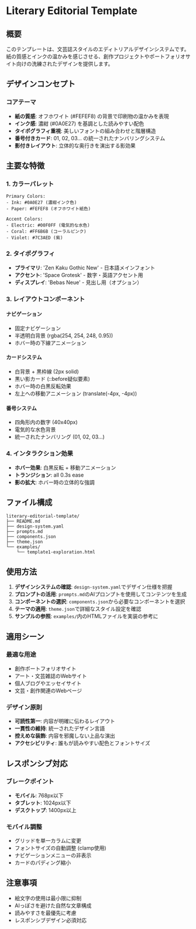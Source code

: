 # Literary Editorial Template

## 概要
このテンプレートは、文芸誌スタイルのエディトリアルデザインシステムです。紙の質感とインクの温かみを感じさせる、創作プロジェクトやポートフォリオサイト向けの洗練されたデザインを提供します。

## デザインコンセプト

### コアテーマ
- **紙の質感**: オフホワイト (#FEFEF8) の背景で印刷物の温かみを表現
- **インク感**: 濃紺 (#0A0E27) を基調とした読みやすい配色
- **タイポグラフィ重視**: 美しいフォントの組み合わせと階層構造
- **番号付きカード**: 01, 02, 03... の統一されたナンバリングシステム
- **影付きレイアウト**: 立体的な奥行きを演出する影効果

## 主要な特徴

### 1. カラーパレット
```
Primary Colors:
- Ink: #0A0E27 (濃紺インク色)
- Paper: #FEFEF8 (オフホワイト紙色)

Accent Colors:
- Electric: #00F0FF (電気的な水色)
- Coral: #FF6B6B (コーラルピンク)
- Violet: #7C3AED (紫)
```

### 2. タイポグラフィ
- **プライマリ**: 'Zen Kaku Gothic New' - 日本語メインフォント
- **アクセント**: 'Space Grotesk' - 数字・英語アクセント用
- **ディスプレイ**: 'Bebas Neue' - 見出し用（オプション）

### 3. レイアウトコンポーネント

#### ナビゲーション
- 固定ナビゲーション
- 半透明白背景 (rgba(254, 254, 248, 0.95))
- ホバー時の下線アニメーション

#### カードシステム
- 白背景 + 黒枠線 (2px solid)
- 黒い影カード (::before疑似要素)
- ホバー時の白黒反転効果
- 左上への移動アニメーション (translate(-4px, -4px))

#### 番号システム
- 四角形内の数字 (40x40px)
- 電気的な水色背景
- 統一されたナンバリング (01, 02, 03...)

### 4. インタラクション効果
- **ホバー効果**: 白黒反転 + 移動アニメーション
- **トランジション**: all 0.3s ease
- **影の拡大**: ホバー時の立体的な強調

## ファイル構成
```
literary-editorial-template/
├── README.md
├── design-system.yaml
├── prompts.md
├── components.json
├── theme.json
└── examples/
    └── template1-exploration.html
```

## 使用方法

1. **デザインシステムの確認**: `design-system.yaml`でデザイン仕様を把握
2. **プロンプトの活用**: `prompts.md`のAIプロンプトを使用してコンテンツを生成
3. **コンポーネントの選択**: `components.json`から必要なコンポーネントを選択
4. **テーマの適用**: `theme.json`で詳細なスタイル設定を確認
5. **サンプルの参照**: `examples/`内のHTMLファイルを実装の参考に

## 適用シーン

### 最適な用途
- 創作ポートフォリオサイト
- アート・文芸雑誌のWebサイト
- 個人ブログやエッセイサイト
- 文芸・創作関連のWebページ

### デザイン原則
- **可読性第一**: 内容が明確に伝わるレイアウト
- **一貫性の維持**: 統一されたデザイン言語
- **控えめな装飾**: 内容を邪魔しない上品な演出
- **アクセシビリティ**: 誰もが読みやすい配色とフォントサイズ

## レスポンシブ対応

### ブレークポイント
- **モバイル**: 768px以下
- **タブレット**: 1024px以下
- **デスクトップ**: 1400px以上

### モバイル調整
- グリッドを単一カラムに変更
- フォントサイズの自動調整 (clamp使用)
- ナビゲーションメニューの非表示
- カードのパディング縮小

## 注意事項

- 絵文字の使用は最小限に抑制
- AIっぽさを避けた自然な文章構成
- 読みやすさを最優先に考慮
- レスポンシブデザイン必須対応